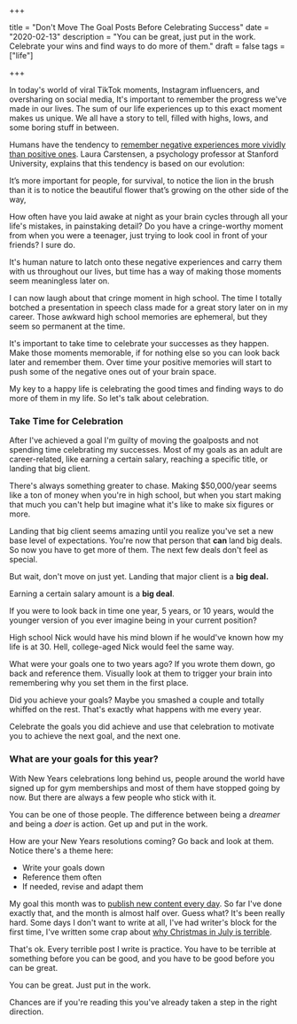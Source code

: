 +++

title = "Don't Move The Goal Posts Before Celebrating Success"
date = "2020-02-13"
description = "You can be great, just put in the work. Celebrate your wins and find ways to do more of them."
draft = false
tags = ["life"]

+++

In today's world of viral TikTok moments, Instagram influencers, and oversharing on social media, It's important to remember the progress we've made in our lives. The sum of our life experiences up to this exact moment makes us unique. We all have a story to tell, filled with highs, lows, and some boring stuff in between.

Humans have the tendency to [remember negative experiences more vividly than positive ones](https://www.washingtonpost.com/science/2018/11/01/why-we-often-remember-bad-better-than-good/). Laura Carstensen, a psychology professor at Stanford University, explains that this tendency is based on our evolution:

It’s more important for people, for survival, to notice the lion in the brush than it is to notice the beautiful flower that’s growing on the other side of the way,

How often have you laid awake at night as your brain cycles through all your life's mistakes, in painstaking detail? Do you have a cringe-worthy moment from when you were a teenager, just trying to look cool in front of your friends? I sure do.

It's human nature to latch onto these negative experiences and carry them with us throughout our lives, but time has a way of making those moments seem meaningless later on.

I can now laugh about that cringe moment in high school. The time I totally botched a presentation in speech class made for a great story later on in my career. Those awkward high school memories are ephemeral, but they seem so permanent at the time.

It's important to take time to celebrate your successes as they happen. Make those moments memorable, if for nothing else so you can look back later and remember them. Over time your positive memories will start to push some of the negative ones out of your brain space.

My key to a happy life is celebrating the good times and finding ways to do more of them in my life. So let's talk about celebration.

### Take Time for Celebration

After I've achieved a goal I'm guilty of moving the goalposts and not spending time celebrating my successes. Most of my goals as an adult are career-related, like earning a certain salary, reaching a specific title, or landing that big client.

There's always something greater to chase. Making $50,000/year seems like a ton of money when you're in high school, but when you start making that much you can't help but imagine what it's like to make six figures or more.

Landing that big client seems amazing until you realize you've set a new base level of expectations. You're now that person that **can** land big deals. So now you have to get more of them. The next few deals don't feel as special.

But wait, don't move on just yet. Landing that major client is a **big deal.**

Earning a certain salary amount is a **big deal**.

If you were to look back in time one year, 5 years, or 10 years, would the younger version of you ever imagine being in your current position?

High school Nick would have his mind blown if he would've known how my life is at 30. Hell, college-aged Nick would feel the same way.

What were your goals one to two years ago? If you wrote them down, go back and reference them. Visually look at them to trigger your brain into remembering why you set them in the first place.

Did you achieve your goals? Maybe you smashed a couple and totally whiffed on the rest. That's exactly what happens with me every year.

Celebrate the goals you did achieve and use that celebration to motivate you to achieve the next goal, and the next one.

### What are your goals for this year?

With New Years celebrations long behind us, people around the world have signed up for gym memberships and most of them have stopped going by now. But there are always a few people who stick with it.

You can be one of those people. The difference between being a *dreamer* and being a *doer* is action. Get up and put in the work.

How are your New Years resolutions coming? Go back and look at them. Notice there's a theme here:

- Write your goals down
- Reference them often
- If needed, revise and adapt them

My goal this month was to [publish new content every day](https://nicklafferty.com/blog/why-im-publishing-new-content-every-day-in-february/). So far I've done exactly that, and the month is almost half over. Guess what? It's been really hard. Some days I don't want to write at all, I've had writer's block for the first time, I've written some crap about [why Christmas in July is terrible](https://nicklafferty.com/blog/christmas-in-july-is-the-worst-fake-holiday-ever/).

That's ok. Every terrible post I write is practice. You have to be terrible at something before you can be good, and you have to be good before you can be great.

You can be great. Just put in the work.

Chances are if you're reading this you've already taken a step in the right direction.